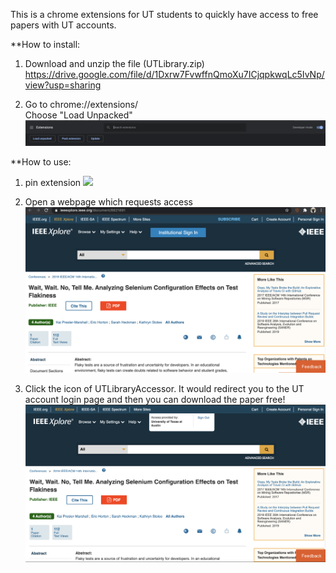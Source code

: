 This is a chrome extensions for UT students to quickly have access to free papers with UT accounts.

**How to install:     

1. Download and unzip the file (UTLibrary.zip)
https://drive.google.com/file/d/1Dxrw7FvwffnQmoXu7ICjqpkwqLc5IvNp/view?usp=sharing

2. Go to chrome://extensions/    
Choose "Load Unpacked"
![](pic/Extensions.png)

**How to use:

1. pin extension
![](pic/snapshot3.png)

2. Open a webpage which requests access
![](pic/snapshot1.png)


3. Click the icon of UTLibraryAccessor. It would redirect you to the UT account login page and then you can download the paper free!
![](pic/snapshot2.png)
